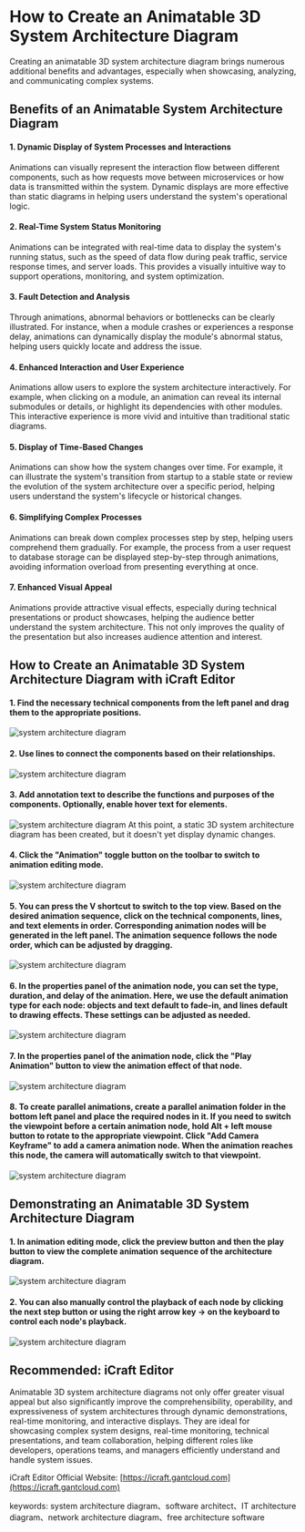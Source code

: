 # How to Create an Animatable 3D System Architecture Diagram

Creating an animatable 3D system architecture diagram brings numerous additional benefits and advantages, especially when showcasing, analyzing, and communicating complex systems.

## Benefits of an Animatable System Architecture Diagram

#### 1. Dynamic Display of System Processes and Interactions
Animations can visually represent the interaction flow between different components, such as how requests move between microservices or how data is transmitted within the system. Dynamic displays are more effective than static diagrams in helping users understand the system's operational logic.

#### 2. Real-Time System Status Monitoring
Animations can be integrated with real-time data to display the system's running status, such as the speed of data flow during peak traffic, service response times, and server loads. This provides a visually intuitive way to support operations, monitoring, and system optimization.

#### 3. Fault Detection and Analysis
Through animations, abnormal behaviors or bottlenecks can be clearly illustrated. For instance, when a module crashes or experiences a response delay, animations can dynamically display the module's abnormal status, helping users quickly locate and address the issue.

#### 4. Enhanced Interaction and User Experience
Animations allow users to explore the system architecture interactively. For example, when clicking on a module, an animation can reveal its internal submodules or details, or highlight its dependencies with other modules. This interactive experience is more vivid and intuitive than traditional static diagrams.

#### 5. Display of Time-Based Changes
Animations can show how the system changes over time. For example, it can illustrate the system's transition from startup to a stable state or review the evolution of the system architecture over a specific period, helping users understand the system's lifecycle or historical changes.

#### 6. Simplifying Complex Processes
Animations can break down complex processes step by step, helping users comprehend them gradually. For example, the process from a user request to database storage can be displayed step-by-step through animations, avoiding information overload from presenting everything at once.

#### 7. Enhanced Visual Appeal
Animations provide attractive visual effects, especially during technical presentations or product showcases, helping the audience better understand the system architecture. This not only improves the quality of the presentation but also increases audience attention and interest.

## How to Create an Animatable 3D System Architecture Diagram with iCraft Editor

#### 1. Find the necessary technical components from the left panel and drag them to the appropriate positions.
![system architecture diagram](../public/blog/animation/1.jpg)

#### 2. Use lines to connect the components based on their relationships.
![system architecture diagram](../public/blog/animation/2.jpg)

#### 3. Add annotation text to describe the functions and purposes of the components. Optionally, enable hover text for elements.
![system architecture diagram](../public/blog/animation/3.jpg)
At this point, a static 3D system architecture diagram has been created, but it doesn't yet display dynamic changes.

#### 4. Click the "Animation" toggle button on the toolbar to switch to animation editing mode.
![system architecture diagram](../public/blog/animation/4.jpg)

#### 5. You can press the V shortcut to switch to the top view. Based on the desired animation sequence, click on the technical components, lines, and text elements in order. Corresponding animation nodes will be generated in the left panel. The animation sequence follows the node order, which can be adjusted by dragging.
![system architecture diagram](../public/blog/animation/5.jpg)

#### 6. In the properties panel of the animation node, you can set the type, duration, and delay of the animation. Here, we use the default animation type for each node: objects and text default to fade-in, and lines default to drawing effects. These settings can be adjusted as needed.
![system architecture diagram](../public/blog/animation/6.jpg)

#### 7. In the properties panel of the animation node, click the "Play Animation" button to view the animation effect of that node.
![system architecture diagram](../public/blog/animation/7.jpg)

#### 8. To create parallel animations, create a parallel animation folder in the bottom left panel and place the required nodes in it. If you need to switch the viewpoint before a certain animation node, hold Alt + left mouse button to rotate to the appropriate viewpoint. Click "Add Camera Keyframe" to add a camera animation node. When the animation reaches this node, the camera will automatically switch to that viewpoint.
![system architecture diagram](../public/blog/animation/8.jpg)

## Demonstrating an Animatable 3D System Architecture Diagram

#### 1. In animation editing mode, click the preview button and then the play button to view the complete animation sequence of the architecture diagram.
![system architecture diagram](../public/blog/animation/21.gif)

#### 2. You can also manually control the playback of each node by clicking the next step button or using the right arrow key → on the keyboard to control each node's playback.
![system architecture diagram](../public/blog/animation/22.jpg)

## Recommended: iCraft Editor
Animatable 3D system architecture diagrams not only offer greater visual appeal but also significantly improve the comprehensibility, operability, and expressiveness of system architectures through dynamic demonstrations, real-time monitoring, and interactive displays. They are ideal for showcasing complex system designs, real-time monitoring, technical presentations, and team collaboration, helping different roles like developers, operations teams, and managers efficiently understand and handle system issues.

iCraft Editor Official Website: [https://icraft.gantcloud.com](https://icraft.gantcloud.com)

keywords: system architecture diagram、software architect、IT architecture diagram、network architecture diagram、free architecture software